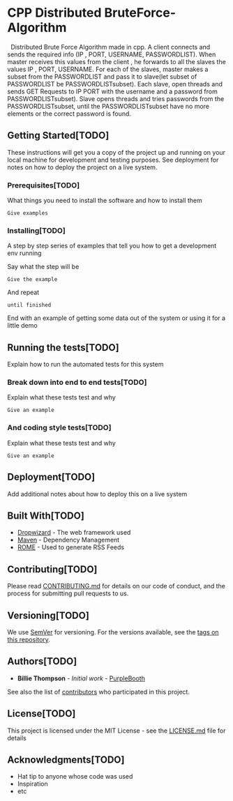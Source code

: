 # CPP Distributed BruteForce-Algorithm

&nbsp; Distributed Brute Force Algorithm made in cpp. A client  connects and sends the required info
(IP , PORT, USERNAME, PASSWORDLIST). When master receives this values from the client ,  he forwards to all the slaves the values IP , PORT, USERNAME.
For each of the slaves, master makes a subset from the PASSWORDLIST and pass it to slave(let subset of PASSWORDLIST be PASSWORDLISTsubset). Each slave, open threads and sends GET Requests to IP PORT with the
username and a password from PASSWORDLISTsubset). Slave opens threads and tries passwords from the PASSWORDLISTsubset, until the PASSWORDLISTsubset have no more elements or the correct password is found.

## Getting Started[TODO]

These instructions will get you a copy of the project up and running on your local machine for development and testing purposes. See deployment for notes on how to deploy the project on a live system.

### Prerequisites[TODO]

What things you need to install the software and how to install them

```
Give examples
```

### Installing[TODO]

A step by step series of examples that tell you how to get a development env running

Say what the step will be

```
Give the example
```

And repeat

```
until finished
```

End with an example of getting some data out of the system or using it for a little demo

## Running the tests[TODO]

Explain how to run the automated tests for this system

### Break down into end to end tests[TODO]

Explain what these tests test and why

```
Give an example
```

### And coding style tests[TODO]

Explain what these tests test and why

```
Give an example
```

## Deployment[TODO]

Add additional notes about how to deploy this on a live system

## Built With[TODO]

* [Dropwizard](http://www.dropwizard.io/1.0.2/docs/) - The web framework used
* [Maven](https://maven.apache.org/) - Dependency Management
* [ROME](https://rometools.github.io/rome/) - Used to generate RSS Feeds

## Contributing[TODO]

Please read [CONTRIBUTING.md](https://gist.github.com/PurpleBooth/b24679402957c63ec426) for details on our code of conduct, and the process for submitting pull requests to us.

## Versioning[TODO]

We use [SemVer](http://semver.org/) for versioning. For the versions available, see the [tags on this repository](https://github.com/your/project/tags). 

## Authors[TODO]

* **Billie Thompson** - *Initial work* - [PurpleBooth](https://github.com/PurpleBooth)

See also the list of [contributors](https://github.com/your/project/contributors) who participated in this project.

## License[TODO]

This project is licensed under the MIT License - see the [LICENSE.md](LICENSE.md) file for details

## Acknowledgments[TODO]

* Hat tip to anyone whose code was used
* Inspiration
* etc

